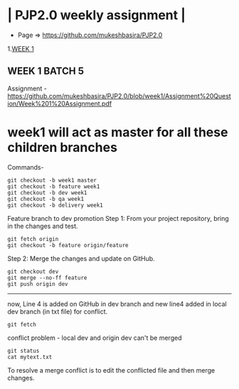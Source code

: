 | PJP2.0 weekly assignment |
========================

* Page => https://github.com/mukeshbasira/PJP2.0

1.[WEEK 1](#WEEK-1-BATCH-5)

## WEEK 1 BATCH 5
Assignment - https://github.com/mukeshbasira/PJP2.0/blob/week1/Assignment%20Question/Week%201%20Assignment.pdf

# week1 will act as master for all these children branches
Commands-
```
git checkout -b week1 master
git checkout -b feature week1
git checkout -b dev week1
git checkout -b qa week1
git checkout -b delivery week1

```
Feature branch to dev promotion
Step 1: From your project repository, bring in the changes and test.
```
git fetch origin
git checkout -b feature origin/feature
```
Step 2: Merge the changes and update on GitHub.
```
git checkout dev
git merge --no-ff feature
git push origin dev
```
------------------------------------------------------
now, Line 4 is added on GitHub in dev branch and new line4 added in local dev branch (in txt file) for conflict.
```
git fetch

```
conflict problem - local dev and origin dev can't be merged
```
git status
cat mytext.txt

```
To resolve a merge conflict is to edit the conflicted file and then merge changes.
